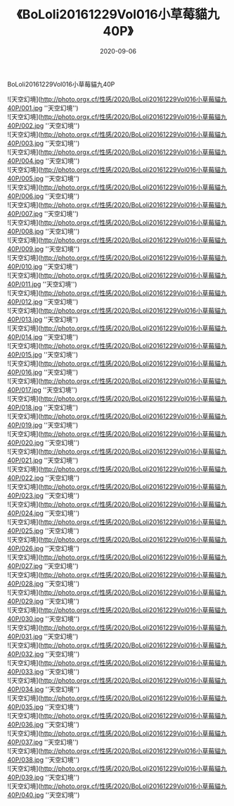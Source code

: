 ﻿---
layout: post
title: 《BoLoli20161229Vol016小草莓貓九40P》
date: 2020-09-06
img: http://photo.orgx.cf/性感/2020/BoLoli20161229Vol016小草莓貓九40P/000.jpg
tags: [美女,清纯,性感]
---

BoLoli20161229Vol016小草莓貓九40P



![天空幻境](http://photo.orgx.cf/性感/2020/BoLoli20161229Vol016小草莓貓九40P/001.jpg ''天空幻境'')<br>
![天空幻境](http://photo.orgx.cf/性感/2020/BoLoli20161229Vol016小草莓貓九40P/002.jpg ''天空幻境'')<br>
![天空幻境](http://photo.orgx.cf/性感/2020/BoLoli20161229Vol016小草莓貓九40P/003.jpg ''天空幻境'')<br>
![天空幻境](http://photo.orgx.cf/性感/2020/BoLoli20161229Vol016小草莓貓九40P/004.jpg ''天空幻境'')<br>
![天空幻境](http://photo.orgx.cf/性感/2020/BoLoli20161229Vol016小草莓貓九40P/005.jpg ''天空幻境'')<br>
![天空幻境](http://photo.orgx.cf/性感/2020/BoLoli20161229Vol016小草莓貓九40P/006.jpg ''天空幻境'')<br>
![天空幻境](http://photo.orgx.cf/性感/2020/BoLoli20161229Vol016小草莓貓九40P/007.jpg ''天空幻境'')<br>
![天空幻境](http://photo.orgx.cf/性感/2020/BoLoli20161229Vol016小草莓貓九40P/008.jpg ''天空幻境'')<br>
![天空幻境](http://photo.orgx.cf/性感/2020/BoLoli20161229Vol016小草莓貓九40P/009.jpg ''天空幻境'')<br>
![天空幻境](http://photo.orgx.cf/性感/2020/BoLoli20161229Vol016小草莓貓九40P/010.jpg ''天空幻境'')<br>
![天空幻境](http://photo.orgx.cf/性感/2020/BoLoli20161229Vol016小草莓貓九40P/011.jpg ''天空幻境'')<br>
![天空幻境](http://photo.orgx.cf/性感/2020/BoLoli20161229Vol016小草莓貓九40P/012.jpg ''天空幻境'')<br>
![天空幻境](http://photo.orgx.cf/性感/2020/BoLoli20161229Vol016小草莓貓九40P/013.jpg ''天空幻境'')<br>
![天空幻境](http://photo.orgx.cf/性感/2020/BoLoli20161229Vol016小草莓貓九40P/014.jpg ''天空幻境'')<br>
![天空幻境](http://photo.orgx.cf/性感/2020/BoLoli20161229Vol016小草莓貓九40P/015.jpg ''天空幻境'')<br>
![天空幻境](http://photo.orgx.cf/性感/2020/BoLoli20161229Vol016小草莓貓九40P/016.jpg ''天空幻境'')<br>
![天空幻境](http://photo.orgx.cf/性感/2020/BoLoli20161229Vol016小草莓貓九40P/017.jpg ''天空幻境'')<br>
![天空幻境](http://photo.orgx.cf/性感/2020/BoLoli20161229Vol016小草莓貓九40P/018.jpg ''天空幻境'')<br>
![天空幻境](http://photo.orgx.cf/性感/2020/BoLoli20161229Vol016小草莓貓九40P/019.jpg ''天空幻境'')<br>
![天空幻境](http://photo.orgx.cf/性感/2020/BoLoli20161229Vol016小草莓貓九40P/020.jpg ''天空幻境'')<br>
![天空幻境](http://photo.orgx.cf/性感/2020/BoLoli20161229Vol016小草莓貓九40P/021.jpg ''天空幻境'')<br>
![天空幻境](http://photo.orgx.cf/性感/2020/BoLoli20161229Vol016小草莓貓九40P/022.jpg ''天空幻境'')<br>
![天空幻境](http://photo.orgx.cf/性感/2020/BoLoli20161229Vol016小草莓貓九40P/023.jpg ''天空幻境'')<br>
![天空幻境](http://photo.orgx.cf/性感/2020/BoLoli20161229Vol016小草莓貓九40P/024.jpg ''天空幻境'')<br>
![天空幻境](http://photo.orgx.cf/性感/2020/BoLoli20161229Vol016小草莓貓九40P/025.jpg ''天空幻境'')<br>
![天空幻境](http://photo.orgx.cf/性感/2020/BoLoli20161229Vol016小草莓貓九40P/026.jpg ''天空幻境'')<br>
![天空幻境](http://photo.orgx.cf/性感/2020/BoLoli20161229Vol016小草莓貓九40P/027.jpg ''天空幻境'')<br>
![天空幻境](http://photo.orgx.cf/性感/2020/BoLoli20161229Vol016小草莓貓九40P/028.jpg ''天空幻境'')<br>
![天空幻境](http://photo.orgx.cf/性感/2020/BoLoli20161229Vol016小草莓貓九40P/029.jpg ''天空幻境'')<br>
![天空幻境](http://photo.orgx.cf/性感/2020/BoLoli20161229Vol016小草莓貓九40P/030.jpg ''天空幻境'')<br>
![天空幻境](http://photo.orgx.cf/性感/2020/BoLoli20161229Vol016小草莓貓九40P/031.jpg ''天空幻境'')<br>
![天空幻境](http://photo.orgx.cf/性感/2020/BoLoli20161229Vol016小草莓貓九40P/032.jpg ''天空幻境'')<br>
![天空幻境](http://photo.orgx.cf/性感/2020/BoLoli20161229Vol016小草莓貓九40P/033.jpg ''天空幻境'')<br>
![天空幻境](http://photo.orgx.cf/性感/2020/BoLoli20161229Vol016小草莓貓九40P/034.jpg ''天空幻境'')<br>
![天空幻境](http://photo.orgx.cf/性感/2020/BoLoli20161229Vol016小草莓貓九40P/035.jpg ''天空幻境'')<br>
![天空幻境](http://photo.orgx.cf/性感/2020/BoLoli20161229Vol016小草莓貓九40P/036.jpg ''天空幻境'')<br>
![天空幻境](http://photo.orgx.cf/性感/2020/BoLoli20161229Vol016小草莓貓九40P/037.jpg ''天空幻境'')<br>
![天空幻境](http://photo.orgx.cf/性感/2020/BoLoli20161229Vol016小草莓貓九40P/038.jpg ''天空幻境'')<br>
![天空幻境](http://photo.orgx.cf/性感/2020/BoLoli20161229Vol016小草莓貓九40P/039.jpg ''天空幻境'')<br>
![天空幻境](http://photo.orgx.cf/性感/2020/BoLoli20161229Vol016小草莓貓九40P/040.jpg ''天空幻境'')<br>
